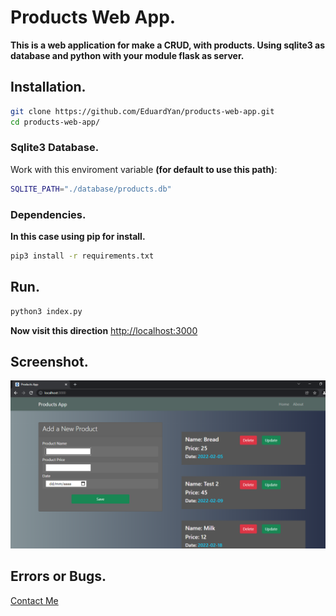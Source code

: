 # Products Web App.

__This is a web application for make a CRUD, with products. Using sqlite3 as database and python with your module flask as server.__

## Installation.

```bash
git clone https://github.com/EduardYan/products-web-app.git
cd products-web-app/
```

### Sqlite3 Database.
Work with this enviroment variable __(for default to use this path)__:

```bash
SQLITE_PATH="./database/products.db"
```


### Dependencies.

__In this case using pip for install.__

```bash
pip3 install -r requirements.txt
```

## Run.

```bash
python3 index.py
```

__Now visit this direction__ <a href="http://localhost:3000" target="_blank">http://localhost:3000</a>


## Screenshot.
![screenshot](./doc/screenshot.png)

## Errors or Bugs.
<a href="mailto:eduarygp@gmail.com">
  Contact Me
</a>